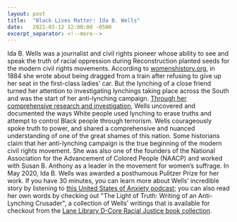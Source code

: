 ```yaml
---
layout: post
title:  "Black Lives Matter: Ida B. Wells"
date:   2021-03-12 12:00:00 -0500
excerpt_separator: <!--more-->
---
```

Ida B. Wells was a journalist and civil rights pioneer whose ability to see and speak the truth of racial oppression during Reconstruction planted seeds for the modern civil rights movements. <!--more--> According to [womenshistory.org][womenshistory], in 1884 she wrote about being dragged from a train after refusing to give up her seat in the first-class ladies’ car. But the lynching of a close friend turned her attention to investigating lynchings taking place across the South and was the start of her anti-lynching campaign. [Through her comprehensive research and investigation][investigation], Wells uncovered and documented the ways White people used lynching to erase truths and attempt to control Black people through terrorism. Wells courageously spoke truth to power, and shared a comprehensive and nuanced understanding of one of the great shames of this nation. Some historians claim that her anti-lynching campaign is the true beginning of the modern civil rights movement. She was also one of the founders of the National Association for the Advancement of Colored People (NAACP) and worked with Susan B. Anthony as a leader in the movement for women’s suffrage. In May 2020, Ida B. Wells was awarded a posthumous Pulitzer Prize for her work. If you have 30 minutes, you can learn more about Wells’ incredible story by listening to [this United States of Anxiety podcast][anxiety-podcast]; you can also read her own words by checking out "The Light of Truth: Writing of an Anti-Lynching Crusader", a collection of Wells’ writings that is available for checkout from the [Lane Library D-Core Racial Justice book collection][book-collection].

[womenshistory]: http://r20.rs6.net/tn.jsp?f=001LAeq9lYwVvR2DvXJ2d0hReFTbvOjoFut352ZoUx-8OLVwZUO4iqSpDenNi0urVFiu8pCcmOUr8X1Bb5y1p_hcI3zFK3EO6rSsh9_9OSss9VjyW2aLL-l4-mVbGHM93mqwy5pej30ck248-alie_joKdH6m_Fz6nF0LmAm7dCQmg2jxPnIZg0jH3dXRXsr7yZrpk2l0acPNEwLjxv1vn7MCpllkfM3Bkx&c=nHAXFsOB3MTzC9oxpQHqRETmk6pbItrEChOXMsZbu6t1J9aPhde1iA==&ch=4_ebS1QIDkrOIB9ah_Ua7fToTBNe5u-XcTrjJI8VyuxMVsrsU0tJIg==
[investigation]: http://r20.rs6.net/tn.jsp?f=001LAeq9lYwVvR2DvXJ2d0hReFTbvOjoFut352ZoUx-8OLVwZUO4iqSpDenNi0urVFilcpDC4IOa3lnBPJlqVh-etNnWGUS_ElHQW_QYGK0JsnHS7myRb5rraxwM8Dl44dHp-J1ij1TL6Pfwmoeg1Lq11NDHP_fmgmArQEzMg9-2ps=&c=nHAXFsOB3MTzC9oxpQHqRETmk6pbItrEChOXMsZbu6t1J9aPhde1iA==&ch=4_ebS1QIDkrOIB9ah_Ua7fToTBNe5u-XcTrjJI8VyuxMVsrsU0tJIg==
[anxiety-podcast]: http://r20.rs6.net/tn.jsp?f=001LAeq9lYwVvR2DvXJ2d0hReFTbvOjoFut352ZoUx-8OLVwZUO4iqSpDenNi0urVFiv0rRn4EiDcTKdJVhh_pG5CgRFC2QYjT-4y3AUcaNyN1-UOdShwO8IYTLPxtBWoKGofjblLNiFABqY9wDvEDTmT7v4QgVJ0KZ1tMuqTpGhY3sHC-S5knccezetXJMJnixFxY18PWhOawJGH2LgMar-as0v2_7mrnVYKYlqUoGgIelJQ0iX0dQdwowtmpfJ8gxCYED10MIqRGtHLbCeQJZ1wUXIfMse3OQ4lAOAclx0a8EvM8rzEhz4aFQJTGJ-G1gZ1XWpmQllLAcoNxWJlkaa1FtZqbBv3VljWEZHVsUACzvFYYq4zamcvf0-WDjCSjbaB0sOwL_5LhFC-o_GmrgfJ1ArehYlvZJvtceeAM9cnErmGusFsYdnMZiRdVb5BfvkaA4aqm3zcUl2EeZrhw_AkNbiL72T8-f4L0pR584eyhcC6sf3vDURNXEqvY6t1RgnrcODFJpVhbXZrtbPKyDTZFu8KehtjBHiQbRYJq6e2vDNQM5vhYPym0OOzxKNFzu02n2ViiOXAN2psVzps88OShA8knA-inNyskYRlt5J-p3EsYwXPYH1AhRDTiHQjp6X8pmQMf9hYbogOUdLAttaDkGX96vPT8qelZdqCmc_UpaGLfwLOFoN5XwQOjQ4BmTQ5ZhMaTgqxSMpPWLTswqNRm1VURoq8agZvHu34sR-JnrsF8d6G1PWk4Oi8o4vKBbAzUJAnh6F_vhy_jdYJZWGWId-tWPlaUz&c=nHAXFsOB3MTzC9oxpQHqRETmk6pbItrEChOXMsZbu6t1J9aPhde1iA==&ch=4_ebS1QIDkrOIB9ah_Ua7fToTBNe5u-XcTrjJI8VyuxMVsrsU0tJIg==
[book-collection]: http://r20.rs6.net/tn.jsp?f=001LAeq9lYwVvR2DvXJ2d0hReFTbvOjoFut352ZoUx-8OLVwZUO4iqSpDenNi0urVFiJhVKXaINqHMGaGPFpv6Epqb7j1-fomwVPw13fRPC6Ncd1DRy-bLr4L9ayOsD-1b4gf_Nwd7f-i9HW-NPHS5nbI4TlI4KmttgnKVmlu189FVYRlU5IOVH6rxnV0QCQEqjsn6rT8upWunMNy3C-KnHbkoiyQ7guGsbpbkwOxht1RUcxpuSmFhUG0sM_HWs10bojGCg40odN-clemLwr64EQ8dYcFieB5GuI-zwdYTzfy6ayZlmNBt8iHWmQAkGS75N7b03ltg8A-qBLaY0wAd5q2AxtiVhLYbtRXkwMtgthmE1FaeF5ByCBt4PJP9y-JWaH3icXcTI-gmDLUq-qZhQknOlOoO6hwxqctT8jkPVkWA2v_D0RN351rW37Exu7WK4VoPSkSO3rbnbTv9z7IrCTbmuHvj0VF-kpMq2JItETLY3VEPKkGc6G0RdLHh3Mf2XVNUUdAuCRF8WcCVXNla8AmONBEoF2J6zEb7u3wYzIaCiOI8k8jVbM9bfMbdo0VUkhGMkbOBJpurecsmgnNXyWPWMrfQuq2RfhsWBMrrNF0ODRo08J2QGPf6dBRxNZ2jMz3cGAI7TykoLV17DSjRLvGmxx3PSB0QLU6YFjhRAQOP3mlL1BV1y1JyN3qK-bucx7hnLlwwWia_FSyV1yE1HYocw4hoLbxOLw0zMLaAMLhQ4H_-mDTaCCRHLw4pODbWrcFiO4Co115qytmdkrLbpuXELlOUT9YBEi56Pm4PIsE7XlwgnRoWG6etlZjsJ8lBZvCc3DRKa8Vvhpu5q_aL0UA==&c=nHAXFsOB3MTzC9oxpQHqRETmk6pbItrEChOXMsZbu6t1J9aPhde1iA==&ch=4_ebS1QIDkrOIB9ah_Ua7fToTBNe5u-XcTrjJI8VyuxMVsrsU0tJIg==
